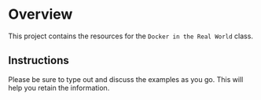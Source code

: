 # Overview

This project contains the resources for the `Docker in the Real World` class.

## Instructions

Please be sure to type out and discuss the examples as you go.  This will help you retain the 
information.
